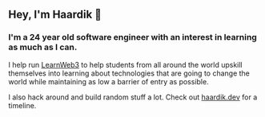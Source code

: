 ## Hey, I'm Haardik 👋

### I'm a 24 year old software engineer with an interest in learning as much as I can.

I help run [LearnWeb3](https://learnweb3.io) to help students from all around the world upskill themselves into learning about technologies that are going to change the world while maintaining as low a barrier of entry as possible.

I also hack around and build random stuff a lot. Check out [haardik.dev](https://haardik.dev) for a timeline.
